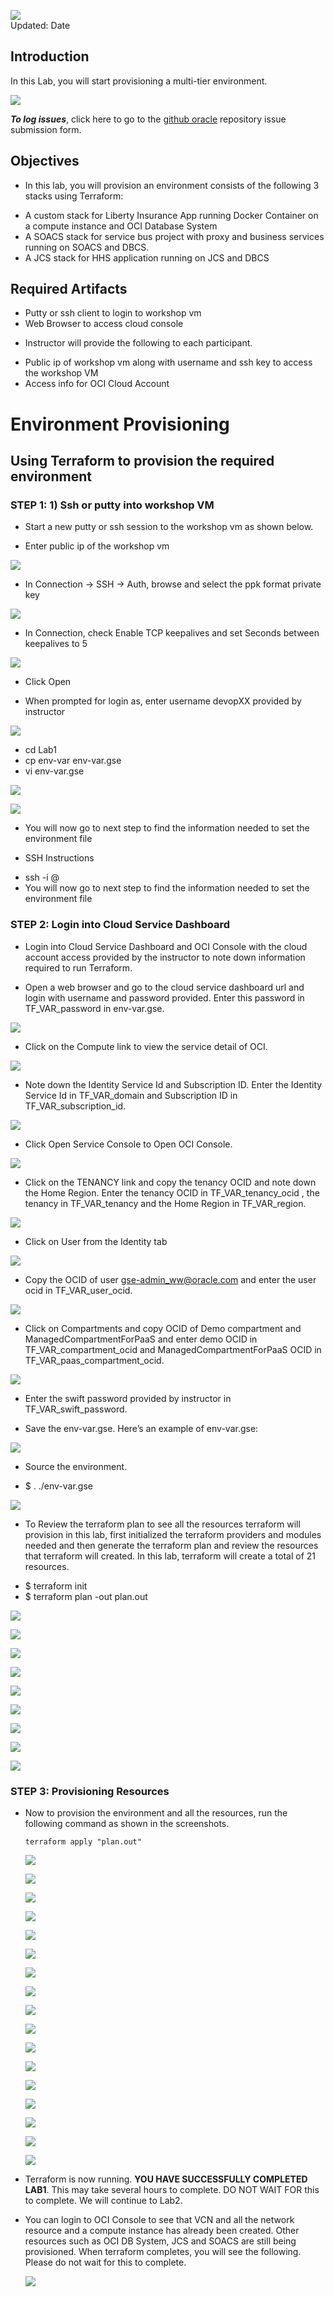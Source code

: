 ![](images/101/header101.png)  
Updated: Date

## Introduction

In this Lab, you will start provisioning a multi-tier environment.

![](images/101/1.png)

**_To log issues_**, click here to go to the [github oracle](https://github.com/oracle/learning-library/issues/new) repository issue submission form.

## Objectives

- In this lab, you will provision an environment consists of the following 3 stacks using Terraform:
  
*	A custom stack for Liberty Insurance App running Docker Container on a compute instance and OCI Database System
* A SOACS stack for service bus project with proxy and business services running on SOACS and DBCS.
* A JCS stack for HHS application running on JCS and DBCS



## Required Artifacts

*	Putty or ssh client to login to workshop vm
*	Web Browser to access cloud console

- Instructor will provide the following to each participant.

*	Public ip of workshop vm along with username and ssh key to access the workshop VM
*	Access info for OCI Cloud Account


# Environment Provisioning

## Using Terraform to provision the required environment

### **STEP 1**: 1)	Ssh or putty into workshop VM

- Start a new putty or ssh session to the workshop vm as shown below.

* Enter public ip of the workshop vm 

![](images/101/2.png)

* In Connection -> SSH -> Auth, browse and select the ppk format private key

![](images/101/3.png)

* In Connection, check Enable TCP keepalives and set Seconds between keepalives to 5 

![](images/101/4.png)

* Click Open

* When prompted for login as, enter username devopXX provided by instructor 

![](images/101/5.png)

* cd Lab1
* cp env-var env-var.gse
* vi env-var.gse

![](images/101/6.png)

![](images/101/7.png)

* You will now go to next step to find the information needed to set the environment file

- SSH Instructions

* ssh -i <private key file>  <username>@<public ip>
* You will now go to next step to find the information needed to set the environment file

### **STEP 2**: Login into Cloud Service Dashboard

- Login into Cloud Service Dashboard and OCI Console with the cloud account access provided by the instructor to note down information required to run Terraform.

- Open a web browser and go to the cloud service dashboard url and login with username and password provided. Enter this password in TF_VAR_password in env-var.gse.

![](images/101/8.png)

- Click on the Compute link to view the service detail of OCI.  

![](images/101/9.png)

- Note down the Identity Service Id and Subscription ID.  Enter the Identity Service Id  in TF_VAR_domain and Subscription ID in TF_VAR_subscription_id. 

![](images/101/10.png)

- Click Open Service Console to Open OCI Console.

![](images/101/11.png)

- Click on the TENANCY link and copy the tenancy OCID and note down the Home Region.  Enter the tenancy OCID in TF_VAR_tenancy_ocid ,  the tenancy in TF_VAR_tenancy and the Home Region in TF_VAR_region.

![](images/101/12.png)
  
- Click on User from the Identity tab  

![](images/101/13.png)

- Copy the OCID of user gse-admin_ww@oracle.com and enter the user ocid in TF_VAR_user_ocid.

![](images/101/14.png)

- Click on Compartments and copy OCID of Demo compartment and ManagedCompartmentForPaaS and enter demo OCID in TF_VAR_compartment_ocid  and ManagedCompartmentForPaaS  OCID in TF_VAR_paas_compartment_ocid. 

![](images/101/15.png)

- Enter the swift password provided by instructor in TF_VAR_swift_password. 

- Save the env-var.gse.  Here’s an example of env-var.gse: 

![](images/101/16.png)

- Source the environment. 
* $ . ./env-var.gse

![](images/101/17.png)

- To Review the terraform plan to see all the resources terraform will provision in this lab, first initialized the terraform providers and modules needed and then generate the terraform plan and review the resources that terraform will created.  In this lab, terraform will create a total of 21 resources.

* $ terraform init
* $ terraform plan -out plan.out

![](images/101/18.png)

  
  ![](images/101/19.png)
  
  ![](images/101/20.png)
  
  ![](images/101/22.png)
  
  ![](images/101/23.png)
  
  ![](images/101/24.png)
  
  ![](images/101/25.png)
  
  ![](images/101/26.png)
  
  ![](images/101/27.png)
  
### **STEP 3**: Provisioning Resources

- Now to provision the environment and all the resources, run the following command as shown in the screenshots.

  `terraform apply "plan.out"`
  
  ![](images/101/28.png)
  
  ![](images/101/29.png)
  
  ![](images/101/30.png)
  
  ![](images/101/31.png)
  
  ![](images/101/32.png)
  
  ![](images/101/33.png)
  
  ![](images/101/34.png)
  
  ![](images/101/35.png)
  
  ![](images/101/36.png)
  
  ![](images/101/37.png)
  
  ![](images/101/38.png)
  
  ![](images/101/39.png)
  
  ![](images/101/40.png)
  
  ![](images/101/41.png)
  
  ![](images/101/42.png)
  
  ![](images/101/43.png)
  
  ![](images/101/43ab.png)
  
- Terraform is now running.  **YOU HAVE SUCCESSFULLY COMPLETED LAB1**.  This may take several hours to complete.  DO NOT WAIT FOR this to complete.  We will continue to Lab2. 

- You can login to OCI Console to see that VCN and all the network resource and a compute instance has already been created.  Other resources such as OCI DB System, JCS and SOACS are still being provisioned.  When terraform completes, you will see the following.  Please do not wait for this to complete.

  ![](images/101/99.png)

  
  
  
  
  
  
